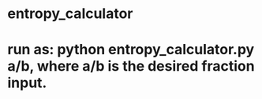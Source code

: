 # entropy_calculator
# run as: python entropy_calculator.py a/b, where a/b is the desired fraction input.
